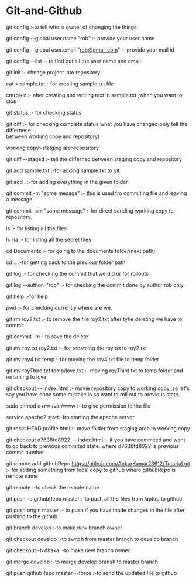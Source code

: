 # Git-and-Github

git config     :-to tell who is owner of changing the things

git config --global user.name "rob"    :- provide your user name

git config --global user.email "rob@gmail.com"	 :- provide your mail id

git config --list	:- to find out all the user name and email

git init :- chnage project into repository

cat > sample.txt 	:-for creating sample.txt file

cntrol+z 	:- after creating and writing text in sample.txt ,when you want to clos

git status 	:- for checking status

git diff   	:- for checking complete status what you have changed(only tell the differnece    
                 between working copy and repository)
                 
working copy>statging are>repository

git diff --staged :- tell the differnec between staging copy and repository

git add sample.txt 	:-for adding sample.txt to git

git add . 	:-for adding everything in the given folder

git commit -m "some mesage" 	:- this is used fro commiting file and leaving a message

git commit -am "some message" :-for direct sending working copy to repository.

ls 	:- for listing all the files

ls -la  :- for listing all the secret files

cd Documents 	:- for going to the documents folder(next path)

cd .. 	:-for getting back to the previous folder path

git log 	:- for checking the commit that we did or for rollouts

git log --author="rob" :- for checking the commit done by author rob only

git help 	:-for help

pwd :- for checking currently where are we.

git rm roy2.txt :- to remove the file roy2.txt
                  after tyhe deleting we have to commit
                  
git commit -m :-to save the delete 

git mv roy.txt roy2.txt :- for renaming the roy.txt to roy2.txt

git mv roy4.txt temp :-for moving the roy4.txt file to temp folder 

git mv royThird.txt temp/love.txt :- moving royThird.txt to temp folder and renaming to love

git checkout -- index.html :- movie repository copy to working copy,,so let's say you have done some mistake in so want to roll out to previous state.   

sudo chmod o+rw /var/www :- to give permission to the file

service apache2 start:-fro starting the apache server   

git reset HEAD profile.html :- move folder from staging area to working copy    

git checkout d7638fd8922 -- index.html :- if you have commited and want to go back to previous commited state. where d7638fd8922 is previous commit number

 git remote add githubRepo https://github.com/AnkurKumar23612/Tutorial.git :- for adding something from local copy to github   where githubRepo is remote name

git remote :-to check the remote name   

git push -u githubRepo master :-to push all the files from laptop to github       

git push origin master :- to push if you have made changes in the file after pushing to the github  

git branch develop :-to make new branch owner.

git checkout develop :-to switch from master branch to develop branch

git checkout -b dhaka :-to make new branch owner.

git merge develop :-to merge develop bransh to master branch

git push githubRepo master --force :-to send the updated file to github


